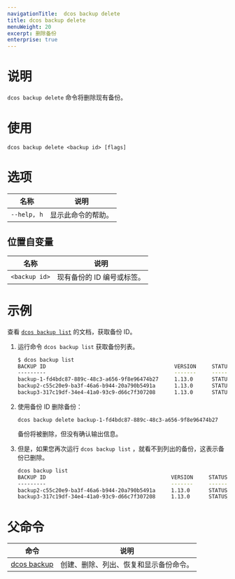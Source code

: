 ```yaml
---
navigationTitle:  dcos backup delete
title: dcos backup delete
menuWeight: 20
excerpt: 删除备份
enterprise: true
---
```


# 说明

`dcos backup delete` 命令将删除现有备份。

# 使用

```
dcos backup delete <backup id> [flags]
```

# 选项

| 名称 | 说明 |
|---------|-------------|
| `--help, h`   | 显示此命令的帮助。 |

## 位置自变量

| 名称 | 说明 |
|---------|-------------|
| `<backup id>` | 现有备份的 ID 编号或标签。 |

# 示例

查看 [`dcos backup list`](/mesosphere/dcos/cn/2.1/cli/command-reference//dcos-backup/dcos-backup-list/) 的文档，获取备份 ID。

1. 运行命令 `dcos backup list` 获取备份列表。

    ```bash
    $ dcos backup list
    BACKUP ID                                         VERSION     STATUS           TIMESTAMP
    ---------                                         -------     ------           ---------
    backup-1-fd4bdc87-889c-48c3-a656-9f8e96474b27     1.13.0      STATUS_READY     2019-03-18 23:06:41.836197172 +0000 UTC
    backup2-c55c20e9-ba3f-46a6-b944-20a790b5491a      1.13.0      STATUS_READY     2019-03-18 23:15:47.639999548 +0000 UTC
    backup3-317c19df-34e4-41a0-93c9-d66c7f307208      1.13.0      STATUS_BACKING_UP     2019-03-18 23:16:33.265478871 +0000 UTC
    ```

1. 使用备份 ID 删除备份：

    ```
    dcos backup delete backup-1-fd4bdc87-889c-48c3-a656-9f8e96474b27
    ```

    备份将被删除，但没有确认输出信息。

1. 但是，如果您再次运行 `dcos backup list` ，就看不到列出的备份，这表示备份已删除。

    ```bash
    dcos backup list
    BACKUP ID                                        VERSION     STATUS                TIMESTAMP
    ---------                                        -------     ------                ---------
    backup2-c55c20e9-ba3f-46a6-b944-20a790b5491a     1.13.0      STATUS_READY          2019-03-18 23:15:47.639999548 +0000 UTC
    backup3-317c19df-34e4-41a0-93c9-d66c7f307208     1.13.0      STATUS_BACKING_UP     2019-03-18 23:16:33.265478871 +0000 UTC
    ```

# 父命令

| 命令 | 说明 |
|---------|-------------|
| [dcos backup](/mesosphere/dcos/cn/2.1/cli/command-reference/dcos-backup/) |  创建、删除、列出、恢复和显示备份命令。 |

